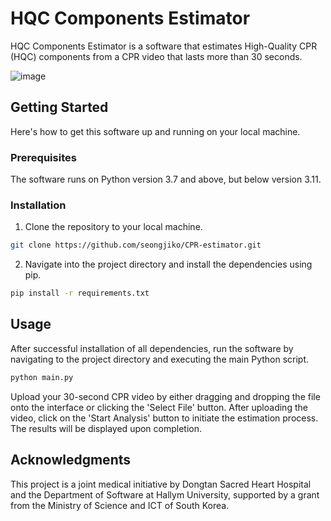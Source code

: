 # HQC Components Estimator
HQC Components Estimator is a software that estimates High-Quality CPR (HQC) components from a CPR video that lasts more than 30 seconds.

![image](https://github.com/seongjiko/CPR-estimator/assets/46768743/d4b3c628-6cad-46ea-b0c2-b4b9e0c22b00)

## Getting Started

Here's how to get this software up and running on your local machine.

### Prerequisites

The software runs on Python version 3.7 and above, but below version 3.11.

### Installation

1. Clone the repository to your local machine.

```bash
git clone https://github.com/seongjiko/CPR-estimator.git
```

2. Navigate into the project directory and install the dependencies using pip.

```bash
pip install -r requirements.txt
```

## Usage

After successful installation of all dependencies, run the software by navigating to the project directory and executing the main Python script.

```bash
python main.py
```

Upload your 30-second CPR video by either dragging and dropping the file onto the interface or clicking the 'Select File' button. After uploading the video, click on the 'Start Analysis' button to initiate the estimation process. The results will be displayed upon completion.

## Acknowledgments

This project is a joint medical initiative by Dongtan Sacred Heart Hospital and the Department of Software at Hallym University, supported by a grant from the Ministry of Science and ICT of South Korea.


